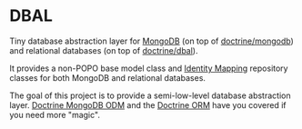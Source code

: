 # DBAL

Tiny database abstraction layer for [MongoDB](http://www.mongodb.org/) (on top of [doctrine/mongodb](https://github.com/doctrine/mongodb)) and relational databases (on top of [doctrine/dbal](https://github.com/doctrine/dbal)).

It provides a non-POPO base model class and [Identity Mapping](https://en.wikipedia.org/wiki/Identity_map_pattern) repository classes for both MongoDB and relational databases.

The goal of this project is to provide a semi-low-level database abstraction layer.
[Doctrine MongoDB ODM](http://docs.doctrine-project.org/projects/doctrine-mongodb-odm/en/latest/) and the [Doctrine ORM](http://www.doctrine-project.org/projects/orm.html) have you covered if you need more "magic".
